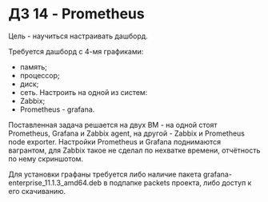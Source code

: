 # ДЗ 14 - Prometheus

Цель - научиться настраивать дашборд.

Требуется  дашборд с 4-мя графиками:
* память;
* процессор;
* диск;
* сеть.
Настроить на одной из систем:
* Zabbix;
* Prometheus - grafana.

Поставленная задача решается на двух ВМ - на одной стоят Prometheus, Grafana и Zabbix agent, на другой - Zabbix и Prometheus node exporter. Настройки Prometheus и Grafana поднимаются вагрантом, для Zabbix такое не сделал по нехватке времени, отчётность по нему скриншотом.

Для установки графаны требуется либо наличие пакета grafana-enterprise_11.1.3_amd64.deb в подпапке packets проекта, либо доступ к его скачиванию.